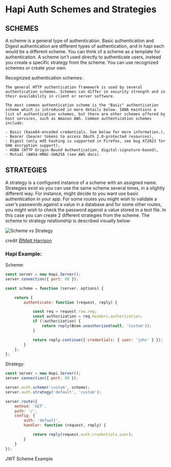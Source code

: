 # Hapi Auth Schemes and Strategies

## SCHEMES

A scheme is a general type of authentication. Basic authentication and Digest authentication are different types of authentication, and in hapi each would be a different scheme. You can think of a scheme as a template for authentication. A scheme isn’t used directly to authenticate users, instead you create a specific strategy from the scheme. You can use recognized schemes or create your own.

Recognized authentication schemes:
```
The general HTTP authentication framework is used by several authentication schemes. Schemes can differ in security strength and in their availability in client or server software.

The most common authentication scheme is the "Basic" authentication scheme which is introduced in more details below. IANA maintains a list of authentication schemes, but there are other schemes offered by host services, such as Amazon AWS. Common authentication schemes include:

- Basic (base64-encoded credentials. See below for more information.),
- Bearer (bearer tokens to access OAuth 2.0-protected resources),
- Digest (only md5 hashing is supported in Firefox, see bug 472823 for SHA encryption support),
- HOBA (HTTP Origin-Bound Authentication, digital-signature-based),
- Mutual (AWS4-HMAC-SHA256 (see AWS docs).
```
## STRATEGIES

A strategy is a configured instance of a scheme with an assigned name. Strategies exist so you can use the same scheme several times, in a slightly different way. For instance, might decide to you want use basic authentication in your app. For some routes you might wish to validate a user’s passwords against a value in a database and for some other routes, you might wish to check the password against a value stored in a text file. In this case you can create 2 different strategies from the scheme. The scheme to strategy relationship is described visually below:

![Scheme vs Strategy](https://i.stack.imgur.com/3bKsB.png)

credit [@Matt Harrison](http://stackoverflow.com/users/1402929/matt-harrison)

### Hapi Example:

Scheme:
```js
const server = new Hapi.Server();
server.connection({ port: 80 });

const scheme = function (server, options) {

    return {
        authenticate: function (request, reply) {

            const req = request.raw.req;
            const authorization = req.headers.authorization;
            if (!authorization) {
                return reply(Boom.unauthorized(null, 'Custom'));
            }

            return reply.continue({ credentials: { user: 'john' } });
        }
    };
};
```

Strategy:
```js
const server = new Hapi.Server();
server.connection({ port: 80 });

server.auth.scheme('custom', scheme);
server.auth.strategy('default', 'custom');

server.route({
    method: 'GET',
    path: '/',
    config: {
        auth: 'default',
        handler: function (request, reply) {

            return reply(request.auth.credentials.user);
        }
    }
});
```

JWT Scheme Example
